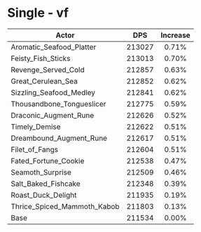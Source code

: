 # Single - vf
| Actor | DPS | Increase |
|---|:---:|:---:|
|Aromatic_Seafood_Platter|213027|0.71%|
|Feisty_Fish_Sticks|213013|0.70%|
|Revenge_Served_Cold|212857|0.63%|
|Great_Cerulean_Sea|212852|0.62%|
|Sizzling_Seafood_Medley|212841|0.62%|
|Thousandbone_Tongueslicer|212775|0.59%|
|Draconic_Augment_Rune|212626|0.52%|
|Timely_Demise|212622|0.51%|
|Dreambound_Augment_Rune|212617|0.51%|
|Filet_of_Fangs|212604|0.51%|
|Fated_Fortune_Cookie|212538|0.47%|
|Seamoth_Surprise|212509|0.46%|
|Salt_Baked_Fishcake|212348|0.39%|
|Roast_Duck_Delight|211935|0.19%|
|Thrice_Spiced_Mammoth_Kabob|211803|0.13%|
|Base|211534|0.00%|
